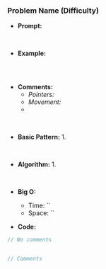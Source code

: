 
### Problem Name (Difficulty)

- **Prompt:** 
<br>

- **Example:**
```js

```
<br>

- **Comments:**
  - *Pointers:* 
  - *Movement:* 
  - 
<br>

- **Basic Pattern:**
  1.
 <br>

- **Algorithm:**
  1.
<br>

- **Big O:**
  - Time: ``
  - Space: ``

- **Code:**
```js
// No comments


// Comments

```

